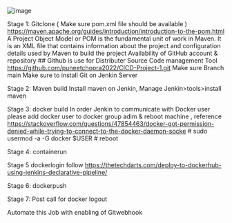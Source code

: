 
![image](https://github.com/puneetchopra2022/CICD-Project-1/assets/96010416/a45b264a-0238-4617-aaa3-c7df7c2e3b0b)


Stage 1: Gitclone ( Make sure pom.xml file should be available ) https://maven.apache.org/guides/introduction/introduction-to-the-pom.html 
         A Project Object Model or POM is the fundamental unit of work in Maven. It is an XML file that contains information about the project and configuration details used by Maven to build the project
		 Availability of GitHub account & repository  ## Github is use for Distributer Source Code management Tool
         https://github.com/puneetchopra2022/CICD-Project-1.git 
         Make sure Branch main 
		 Make sure to install Git on Jenkin Server 

Stage 2: Maven build 
         Install maven on Jenkin, Manage Jenkin>tools>install maven 
		 
Stage 3: docker build 
         In order Jenkin to communicate with Docker user please add docker user to docker group adim & reboot machine , reference https://stackoverflow.com/questions/47854463/docker-got-permission-denied-while-trying-to-connect-to-the-docker-daemon-socke
          # sudo usermod -a -G docker $USER
          # reboot 

Stage 4: containerun 

Stage 5 dockerlogin follow https://thetechdarts.com/deploy-to-dockerhub-using-jenkins-declarative-pipeline/

Stage 6: dockerpush 

Stage 7: Post call for docker logout

Automate this Job with enabling of Gitwebhook 
